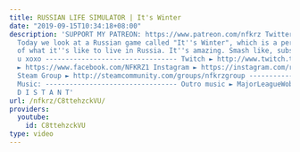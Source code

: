 ```yaml
---
title: RUSSIAN LIFE SIMULATOR | It's Winter
date: "2019-09-15T10:34:18+08:00"
description: 'SUPPORT MY PATREON: https://www.patreon.com/nfkrz Twitter ► https://twitter.com/roman_nfkrz
  Today we look at a Russian game called "It''s Winter", which is a perfect simulation
  of what it''s like to live in Russia. It''s amazing. Smash like, subscribe, thank
  u xoxo --------------------------------- Twitch ► http://www.twitch.tv/nfkrz Facebook
  ► https://www.facebook.com/NFKRZ1 Instagram ► https://instagram.com/roman_nfkrz/
  Steam Group ► http://steamcommunity.com/groups/nfkrzgroup ---------------------------------
  Music: --------------------------------- Outro music ► MajorLeagueWobs/Holder -
  D I S T A N T'
url: /nfkrz/C8ttehzckVU/
providers:
  youtube:
    id: C8ttehzckVU
type: video
---
```


